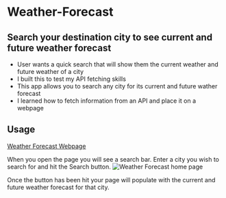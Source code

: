 # Weather-Forecast

## Search your destination city to see current and future weather forecast


- User wants a quick search that will show them the current weather and future weather of a city
- I built this to test my API fetching skills
- This app allows you to search any city for its current and future wather forecast
- I learned how to fetch information from an API and place it on a webpage



## Usage

[Weather Forecast Webpage](https://amess33.github.io/Weather-Forcast/)

When you open the page you will see a search bar. Enter a city you wish to search for and hit the Search button. 
![Weather Forecast home page]()

Once the button has been hit your page will populate with the current and future weather forecast for that city. 
